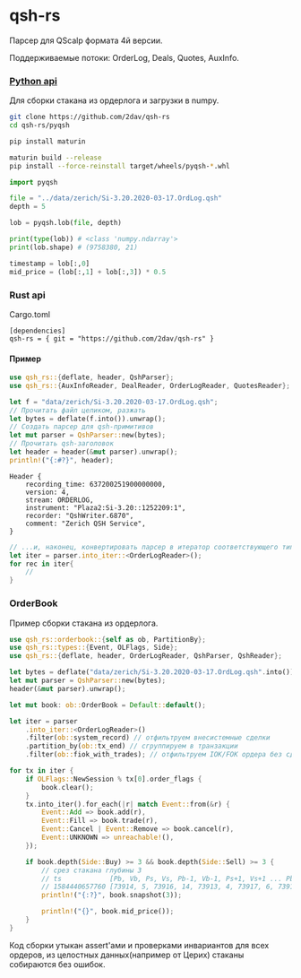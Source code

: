 # qsh-rs
Парсер для QScalp формата 4й версии. 

Поддерживаемые потоки: OrderLog, Deals, Quotes, AuxInfo.

### [Python api](pyqsh)
Для сборки стакана из ордерлога и загрузки в numpy.

```bash
git clone https://github.com/2dav/qsh-rs
cd qsh-rs/pyqsh

pip install maturin

maturin build --release
pip install --force-reinstall target/wheels/pyqsh-*.whl
```
```python
import pyqsh

file = "../data/zerich/Si-3.20.2020-03-17.OrdLog.qsh"
depth = 5

lob = pyqsh.lob(file, depth)

print(type(lob)) # <class 'numpy.ndarray'>
print(lob.shape) # (9758380, 21)

timestamp = lob[:,0]
mid_price = (lob[:,1] + lob[:,3]) * 0.5
```
### Rust api
Cargo.toml
```
[dependencies]
qsh-rs = { git = "https://github.com/2dav/qsh-rs" }
```

#### Пример
```rust
use qsh_rs::{deflate, header, QshParser};
use qsh_rs::{AuxInfoReader, DealReader, OrderLogReader, QuotesReader};

let f = "data/zerich/Si-3.20.2020-03-17.OrdLog.qsh";
// Прочитать файл целиком, разжать
let bytes = deflate(f.into()).unwrap();
// Создать парсер для qsh-примитивов
let mut parser = QshParser::new(bytes);
// Прочитать qsh-заголовок
let header = header(&mut parser).unwrap();
println!("{:#?}", header);
```
```
Header {
    recording_time: 637200251900000000,
    version: 4,
    stream: ORDERLOG,
    instrument: "Plaza2:Si-3.20::1252209:1",
    recorder: "QshWriter.6870",
    comment: "Zerich QSH Service",
}
```
```rust
// ...и, наконец, конвертировать парсер в итератор соответствующего типа
let iter = parser.into_iter::<OrderLogReader>();
for rec in iter{
	//
}
```
### OrderBook 
Пример сборки стакана из ордерлога. 
```rust
use qsh_rs::orderbook::{self as ob, PartitionBy};
use qsh_rs::types::{Event, OLFlags, Side};
use qsh_rs::{deflate, header, OrderLogReader, QshParser, QshReader};

let bytes = deflate("data/zerich/Si-3.20.2020-03-17.OrdLog.qsh".into()).unwrap();
let mut parser = QshParser::new(bytes);
header(&mut parser).unwrap();

let mut book: ob::OrderBook = Default::default();

let iter = parser
    .into_iter::<OrderLogReader>()
    .filter(ob::system_record) // отфильтруем внесистемные сделки
    .partition_by(ob::tx_end) // сгруппируем в транзакции
    .filter(ob::fiok_with_trades); // отфильтруем IOK/FOK ордера без сделок 

for tx in iter {
    if OLFlags::NewSession % tx[0].order_flags {
        book.clear();
    }
    tx.into_iter().for_each(|r| match Event::from(&r) {
        Event::Add => book.add(r),
        Event::Fill => book.trade(r),
        Event::Cancel | Event::Remove => book.cancel(r),
        Event::UNKNOWN => unreachable!(),
    });

    if book.depth(Side::Buy) >= 3 && book.depth(Side::Sell) >= 3 {
        // срез стакана глубины 3
        // ts            [Pb, Vb, Ps, Vs, Pb-1, Vb-1, Ps+1, Vs+1 ... Pb-3, Vb-3, Ps+3, Vs+3]
        // 1584440657760 [73914, 5, 73916, 14, 73913, 4, 73917, 6, 73912, 95, 73920, 3]
        println!("{:?}", book.snapshot(3));

        println!("{}", book.mid_price());
    }
}
```
Код сборки утыкан assert'ами и проверками инвариантов для
всех ордеров, из целостных данных(например от Церих) стаканы собираются
без ошибок. 
